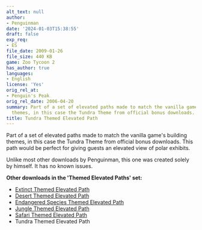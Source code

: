 ```yaml
---
alt_text: null
author:
- Penguinman
date: '2024-01-03T15:38:55'
draft: false
exp_req:
- ES
file_date: 2009-01-26
file_size: 440 KB
game: Zoo Tycoon 2
has_author: true
languages:
- English
license: 'Yes'
orig_rel_at:
- Penguin's Peak
orig_rel_date: 2006-04-20
summary: Part of a set of elevated paths made to match the vanilla game's building
  themes, in this case the Tundra Theme from official bonus downloads.
title: Tundra Themed Elevated Path
---
```

Part of a set of elevated paths made to match the vanilla game's building themes, in this case the Tundra Theme from official bonus downloads. This path would be perfect for giving guests an elevated view of polar exhibits.

Unlike most other downloads by Penguinman, this one was created solely by himself. It has no known issues.

**Other downloads in the 'Themed Elevated Paths' set:**
- [Extinct Themed Elevated Path](<https://www.zooberry.org/mods/zt2/objects/paths/extinct-themed-elevated-path/>)
- [Desert Themed Elevated Path](<https://www.zooberry.org/mods/zt2/objects/paths/desert-themed-elevated-path/>)
- [Endangered Species Themed Elevated Path](<https://www.zooberry.org/mods/zt2/objects/paths/endangered-species-themed-elevated-path/>)
- [Jungle Themed Elevated Path](<https://www.zooberry.org/mods/zt2/objects/paths/jungle-themed-elevated-path/>)
- [Safari Themed Elevated Path](<https://www.zooberry.org/mods/zt2/objects/paths/safari-themed-elevated-path/>)
- Tundra Themed Elevated Path